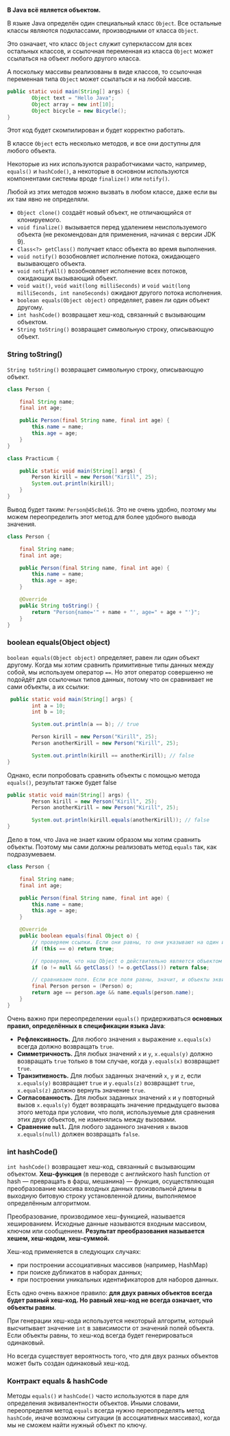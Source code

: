 **В Java всё является объектом.**

В языке Java определён один специальный класс `Object`. Все остальные классы являются подклассами, производными от класса `Object`.

Это означает, что класс `Object` служит суперклассом для всех остальных классов, и ссылочная переменная из класса `Object` может ссылаться на объект любого другого класса.

А поскольку массивы реализованы в виде классов, то ссылочная переменная типа `Object` может ссылаться и на любой массив.

```java
public static void main(String[] args) {
        Object text = "Hello Java"; 
        Object array = new int[10];
        Object bicycle = new Bicycle(); 
}
```

Этот код будет скомпилирован и будет корректно работать.

В классе `Object` есть несколько методов, и все они доступны для любого объекта.

Некоторые из них используются разработчиками часто, например, `equals()` и `hashCode()`, а некоторые в основном используются компонентами системы вроде `finalize()` или `notify()`.

Любой из этих методов можно вызвать в любом классе, даже если вы их там явно не определяли.

- `Object clone()` создаёт новый объект, не отличающийся от клонируемого.
- `void finalize()` вызывается перед удалением неиспользуемого объекта (не рекомендован для применения, начиная с версии JDK 9).
- `Class<?> getClass()` получает класс объекта во время выполнения.
- `void notify()` возобновляет исполнение потока, ожидающего вызывающего объекта.
- `void notifyAll()` возобновляет исполнение всех потоков, ожидающих вызывающий объект.
- `void wait()`, `void wait(long milliSeconds)` и `void wait(long milliSeconds, int nanoSeconds)` ожидают другого потока исполнения.
- `boolean equals(Object object)` определяет, равен ли один объект другому.
- `int hashCode()` возвращает хеш-код, связанный с вызывающим объектом.
- `String toString()` возвращает символьную строку, описывающую объект.

### String toString()

`String toString()` возвращает символьную строку, описывающую объект.
```java
class Person {

    final String name;
    final int age;

    public Person(final String name, final int age) {
        this.name = name;
        this.age = age;
    }
}

class Practicum {

    public static void main(String[] args) {
        Person kirill = new Person("Kirill", 25);
        System.out.println(kirill);
    }
}
```

Вывод будет таким: `Person@45c8e616`. Это не очень удобно, поэтому мы можем переопределить этот метод для более удобного вывода значения.

```java
class Person {

    final String name;
    final int age;

    public Person(final String name, final int age) {
        this.name = name;
        this.age = age;
    }

    @Override
    public String toString() {
        return "Person{name='" + name + "', age=" + age + "'}";
    }
}
```

### boolean equals(Object object)

`boolean equals(Object object)` определяет, равен ли один объект другому. Когда мы хотим сравнить примитивные типы данных между собой, мы используем оператор `==`. Но этот оператор совершенно не подойдёт для ссылочных типов данных, потому что он сравнивает не сами объекты, а их ссылки:

```java
 public static void main(String[] args) {
        int a = 10;
        int b = 10;

        System.out.println(a == b); // true

        Person kirill = new Person("Kirill", 25);
        Person anotherKirill = new Person("Kirill", 25);

        System.out.println(kirill == anotherKirill); // false
}
```

Однако, если попробовать сравнить объекты с помощью метода `equals()`, результат также будет false

```java
public static void main(String[] args) {
        Person kirill = new Person("Kirill", 25);
        Person anotherKirill = new Person("Kirill", 25);

        System.out.println(kirill.equals(anotherKirill)); // false
}
```

Дело в том, что Java не знает каким образом мы хотим сравнить объекты. Поэтому мы сами должны реализовать метод `equals` так, как подразумеваем.

```java
class Person {

    final String name;
    final int age;

    public Person(final String name, final int age) {
        this.name = name;
        this.age = age;
    }

    @Override
    public boolean equals(final Object o) {
        // проверяем ссылки. Если они равны, то они указывают на один и тот же участок памяти, а значит, объекты точно эквивалентны между собой
        if (this == o) return true;

        // проверяем, что наш Object o действительно является объектом класса Person. Если это не так, то объекты точно не равны
        if (o != null && getClass() != o.getClass()) return false;

        // сравниваем поля. Если все поля равны, значит, и объекты эквивалентны друг другу
        final Person person = (Person) o;
        return age == person.age && name.equals(person.name);
    }
}
```

Очень важно при переопределении `equals()` придерживаться **основных правил, определённых в спецификации языка Java**:

- **Рефлексивность.** Для любого значения `x` выражение `x.equals(x)` всегда должно возвращать `true`.
- **Симметричность.** Для любых значений `x` и `y`, `x.equals(y)` должно возвращать `true` только в том случае, когда `y.equals(x)` возвращает `true`.
- **Транзитивность.** Для любых заданных значений `x`, `y` и `z`, если `x.equals(y)` возвращает `true` и `y.equals(z)` возвращает `true`, `x.equals(z)` должно вернуть значение `true`.
- **Согласованность.** Для любых заданных значений `x` и `y` повторный вызов `x.equals(y)` будет возвращать значение предыдущего вызова этого метода при условии, что поля, используемые для сравнения этих двух объектов, не изменялись между вызовами.
- **Сравнение `null`.** Для любого заданного значения `x` вызов `x.equals(null)` должен возвращать `false`.
### int hashCode()

`int hashCode()` возвращает хеш-код, связанный с вызывающим объектом.
**Хеш-функция** (в переводе с английского hash function от hash — превращать в фарш, мешанина) — функция, осуществляющая преобразование массива входных данных произвольной длины в выходную битовую строку установленной длины, выполняемое определённым алгоритмом.

Преобразование, производимое хеш-функцией, называется хешированием. Исходные данные называются входным массивом, ключом или сообщением. **Результат преобразования называется хешем, хеш-кодом, хеш-суммой.**

Хеш-код применяется в следующих случаях:

- при построении ассоциативных массивов (например, HashMap)
- при поиске дубликатов в наборах данных;
- при построении уникальных идентификаторов для наборов данных.

Есть одно очень важное правило: **для двух равных объектов всегда будет равный хеш-код. Но равный хеш-код не всегда означает, что объекты равны**.

При генерации хеш-кода используется некоторый алгоритм, который высчитывает значение `int` в зависимости от значений полей объекта. Если объекты равны, то хеш-код всегда будет генерироваться одинаковый.

Но всегда существует вероятность того, что для двух разных объектов может быть создан одинаковый хеш-код.

### Контракт equals & hashCode

Методы `equals()` и `hashCode()` часто используются в паре для определения эквивалентности объектов. Иными словами, переопределяя метод `equals` всегда нужно переопределять метод `hashCode`, иначе возможны ситуации (в ассоциативных массивах), когда мы не сможем найти нужный объект по ключу.